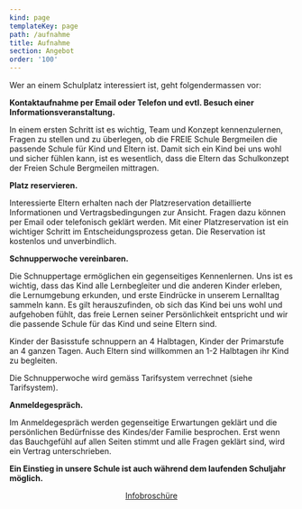 ```yaml
---
kind: page
templateKey: page
path: /aufnahme
title: Aufnahme
section: Angebot
order: '100'
---
```

Wer an einem Schulplatz interessiert ist, geht folgendermassen vor:

**Kontaktaufnahme per Email oder Telefon und evtl. Besuch einer Informationsveranstaltung.**

In einem ersten Schritt ist es wichtig, Team und Konzept kennenzulernen, Fragen zu stellen
und zu überlegen, ob die FREIE Schule Bergmeilen die passende Schule für Kind und Eltern ist. Damit sich ein Kind bei uns wohl und sicher fühlen kann, ist es wesentlich, dass die Eltern das Schulkonzept der Freien Schule Bergmeilen mittragen.      

**Platz reservieren.**

Interessierte Eltern erhalten nach der Platzreservation detaillierte Informationen und Vertragsbedingungen zur Ansicht. Fragen dazu können per Email oder telefonisch geklärt werden. Mit einer Platzreservation ist ein wichtiger Schritt im Entscheidungsprozess getan. Die Reservation ist kostenlos und unverbindlich.

**Schnupperwoche vereinbaren.**

Die Schnuppertage ermöglichen ein gegenseitiges Kennenlernen. Uns ist es wichtig, dass das Kind alle Lernbegleiter und die anderen Kinder erleben, die Lernumgebung erkunden, und erste Eindrücke in unserem Lernalltag sammeln kann. Es gilt herauszufinden, ob sich das Kind bei uns wohl und aufgehoben fühlt, das freie Lernen seiner Persönlichkeit entspricht und wir die passende Schule für das Kind und seine Eltern sind.

Kinder der Basisstufe schnuppern an 4 Halbtagen, Kinder der Primarstufe an 4 ganzen Tagen. Auch Eltern sind willkommen an 1-2 Halbtagen ihr Kind zu begleiten.

Die Schnupperwoche wird gemäss Tarifsystem verrechnet (siehe Tarifsystem).

**Anmeldegespräch.** 

Im Anmeldegespräch werden gegenseitige Erwartungen geklärt und
die persönlichen Bedürfnisse des Kindes/der Familie besprochen. Erst wenn das
Bauchgefühl auf allen Seiten stimmt und alle Fragen geklärt sind, wird ein Vertrag
unterschrieben. 

**Ein Einstieg in unsere Schule ist auch während dem laufenden Schuljahr möglich.**

<div class="box" style="text-align:center">
  <a 
    class="button is-info is-large"
    href="/docs/Schulgeld_Stundenplaene_Reservation.pdf"
    target="_blank"
    rel="noopener"
   >
    <span class="icon is-medium">
        <i class="fa fa-download"></i>
      </span>
    <span>Infobroschüre</span>
  </a>
</div>
